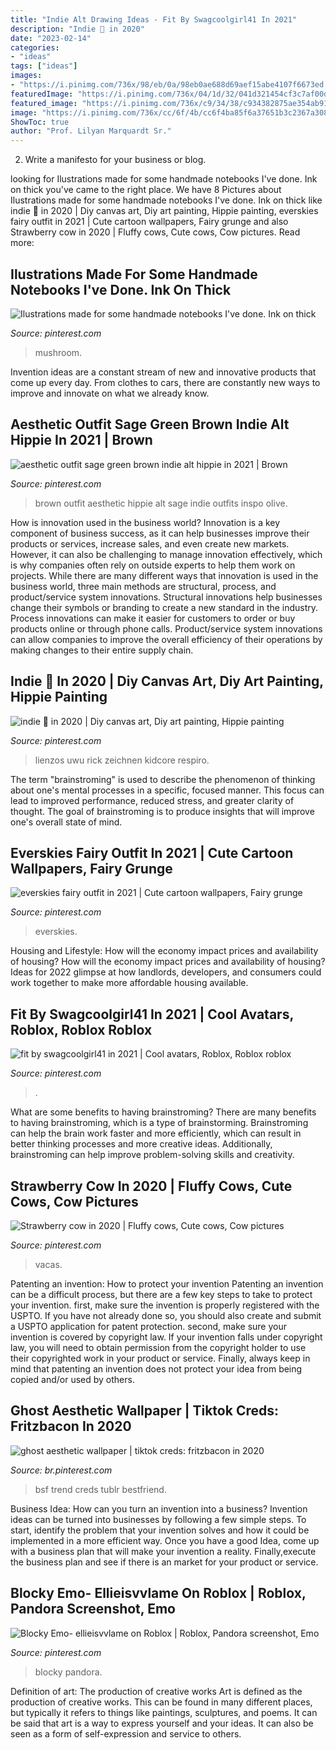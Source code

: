 ```yaml
---
title: "Indie Alt Drawing Ideas - Fit By Swagcoolgirl41 In 2021"
description: "Indie 🍄 in 2020"
date: "2023-02-14"
categories:
- "ideas"
tags: ["ideas"]
images:
- "https://i.pinimg.com/736x/98/eb/0a/98eb0ae688d69aef15abe4107f6673ed.jpg"
featuredImage: "https://i.pinimg.com/736x/04/1d/32/041d321454cf3c7af00d43973e76c1e3.jpg"
featured_image: "https://i.pinimg.com/736x/c9/34/38/c934382875ae354ab911ddaee6f6306b.jpg"
image: "https://i.pinimg.com/736x/cc/6f/4b/cc6f4ba85f6a37651b3c2367a308268b--mushroom-tattoos-handmade-notebook.jpg"
ShowToc: true
author: "Prof. Lilyan Marquardt Sr."
---
```



2. Write a manifesto for your business or blog.

	

		
looking for Ilustrations made for some handmade notebooks I&#039;ve done. Ink on thick you've came to the right place. We have 8 Pictures about Ilustrations made for some handmade notebooks I&#039;ve done. Ink on thick like indie 🍄 in 2020 | Diy canvas art, Diy art painting, Hippie painting, everskies fairy outfit in 2021 | Cute cartoon wallpapers, Fairy grunge and also Strawberry cow in 2020 | Fluffy cows, Cute cows, Cow pictures. Read more:
		
    
## Ilustrations Made For Some Handmade Notebooks I&#039;ve Done. Ink On Thick

<img loading=lazy src="https://i.pinimg.com/736x/cc/6f/4b/cc6f4ba85f6a37651b3c2367a308268b--mushroom-tattoos-handmade-notebook.jpg" onerror="this.onerror=null;this.src='https://tse2.mm.bing.net/th?id=OIP.Cv2iDbSgrzFFIvvsEXG3BwHaNQ&amp;pid=15.1';" alt="Ilustrations made for some handmade notebooks I&#039;ve done. Ink on thick">

_Source: pinterest.com_

>mushroom. 

	

Invention ideas are a constant stream of new and innovative products that come up every day. From clothes to cars, there are constantly new ways to improve and innovate on what we already know. 

    
## Aesthetic Outfit Sage Green Brown Indie Alt Hippie In 2021 | Brown

<img loading=lazy src="https://i.pinimg.com/736x/98/eb/0a/98eb0ae688d69aef15abe4107f6673ed.jpg" onerror="this.onerror=null;this.src='https://tse4.mm.bing.net/th?id=OIP.JFN9XJw5bleL4BB-Glc5TgHaMH&amp;pid=15.1';" alt="aesthetic outfit sage green brown indie alt hippie in 2021 | Brown">

_Source: pinterest.com_

>brown outfit aesthetic hippie alt sage indie outfits inspo olive. 

	

How is innovation used in the business world?
Innovation is a key component of business success, as it can help businesses improve their products or services, increase sales, and even create new markets. However, it can also be challenging to manage innovation effectively, which is why companies often rely on outside experts to help them work on projects. 
While there are many different ways that innovation is used in the business world, three main methods are structural, process, and product/service system innovations. Structural innovations help businesses change their symbols or branding to create a new standard in the industry. Process innovations can make it easier for customers to order or buy products online or through phone calls. Product/service system innovations can allow companies to improve the overall efficiency of their operations by making changes to their entire supply chain.

    
## Indie 🍄 In 2020 | Diy Canvas Art, Diy Art Painting, Hippie Painting

<img loading=lazy src="https://i.pinimg.com/736x/04/1d/32/041d321454cf3c7af00d43973e76c1e3.jpg" onerror="this.onerror=null;this.src='https://tse3.mm.bing.net/th?id=OIP.bG1JmRkMQk9zE0Sk3nJGPAHaJ3&amp;pid=15.1';" alt="indie 🍄 in 2020 | Diy canvas art, Diy art painting, Hippie painting">

_Source: pinterest.com_

>lienzos uwu rick zeichnen kidcore respiro. 

	

The term "brainstroming" is used to describe the phenomenon of thinking about one's mental processes in a specific, focused manner. This focus can lead to improved performance, reduced stress, and greater clarity of thought. The goal of brainstroming is to produce insights that will improve one's overall state of mind.

    
## Everskies Fairy Outfit In 2021 | Cute Cartoon Wallpapers, Fairy Grunge

<img loading=lazy src="https://i.pinimg.com/736x/f4/0d/7e/f40d7e9b665223620328d3c284169668.jpg" onerror="this.onerror=null;this.src='https://tse4.mm.bing.net/th?id=OIP.yL8WrU55OPK6rBEc5tYNQgHaKF&amp;pid=15.1';" alt="everskies fairy outfit in 2021 | Cute cartoon wallpapers, Fairy grunge">

_Source: pinterest.com_

>everskies. 

	

Housing and Lifestyle: How will the economy impact prices and availability of housing?
How will the economy impact prices and availability of housing? 
Ideas for 2022 glimpse at how landlords, developers, and consumers could work together to make more affordable housing available.

    
## Fit By Swagcoolgirl41 In 2021 | Cool Avatars, Roblox, Roblox Roblox

<img loading=lazy src="https://i.pinimg.com/736x/ea/78/ba/ea78baaa6ff1f16a1158f4f3f6b247c1.jpg" onerror="this.onerror=null;this.src='https://tse2.mm.bing.net/th?id=OIP.OFJARMyKfEye-2lVnsE-IQHaQM&amp;pid=15.1';" alt="fit by swagcoolgirl41 in 2021 | Cool avatars, Roblox, Roblox roblox">

_Source: pinterest.com_

>. 

	

What are some benefits to having brainstroming?
There are many benefits to having brainstroming, which is a type of brainstorming. Brainstroming can help the brain work faster and more efficiently, which can result in better thinking processes and more creative ideas. Additionally, brainstroming can help improve problem-solving skills and creativity.

    
## Strawberry Cow In 2020 | Fluffy Cows, Cute Cows, Cow Pictures

<img loading=lazy src="https://i.pinimg.com/736x/c9/34/38/c934382875ae354ab911ddaee6f6306b.jpg" onerror="this.onerror=null;this.src='https://tse1.mm.bing.net/th?id=OIP.muznJJBN5iTn_zC1GNx4yQHaHL&amp;pid=15.1';" alt="Strawberry cow in 2020 | Fluffy cows, Cute cows, Cow pictures">

_Source: pinterest.com_

>vacas. 

	

Patenting an invention: How to protect your invention
Patenting an invention can be a difficult process, but there are a few key steps to take to protect your invention. first, make sure the invention is properly registered with the USPTO. If you have not already done so, you should also create and submit a USPTO application for patent protection. second, make sure your invention is covered by copyright law. If your invention falls under copyright law, you will need to obtain permission from the copyright holder to use their copyrighted work in your product or service. Finally, always keep in mind that patenting an invention does not protect your idea from being copied and/or used by others.

    
## Ghost Aesthetic Wallpaper | Tiktok Creds: Fritzbacon In 2020

<img loading=lazy src="https://i.pinimg.com/736x/52/61/68/5261681101ec847f22ff05fd8c3944d1.jpg" onerror="this.onerror=null;this.src='https://tse3.mm.bing.net/th?id=OIP.FUcwVUK5qX7obPrzSKpcJwHaJ3&amp;pid=15.1';" alt="ghost aesthetic wallpaper | tiktok creds: fritzbacon in 2020">

_Source: br.pinterest.com_

>bsf trend creds tublr bestfriend. 

	

Business Idea: How can you turn an invention into a business?
Invention ideas can be turned into businesses by following a few simple steps. To start, identify the problem that your invention solves and how it could be implemented in a more efficient way. Once you have a good Idea, come up with a business plan that will make your invention a reality. Finally,execute the business plan and see if there is an market for your product or service.

    
## Blocky Emo- Ellieisvvlame On Roblox | Roblox, Pandora Screenshot, Emo

<img loading=lazy src="https://i.pinimg.com/736x/bb/7f/bf/bb7fbfd6ea40ab74c7e83d47f3687e2c.jpg" onerror="this.onerror=null;this.src='https://tse1.mm.bing.net/th?id=OIP.1UTtAvCGWvaKPlDiXQlgNAHaQA&amp;pid=15.1';" alt="Blocky Emo- ellieisvvlame on Roblox | Roblox, Pandora screenshot, Emo">

_Source: pinterest.com_

>blocky pandora. 

	

Definition of art: The production of creative works
Art is defined as the production of creative works. This can be found in many different places, but typically it refers to things like paintings, sculptures, and poems. It can be said that art is a way to express yourself and your ideas. It can also be seen as a form of self-expression and service to others.

